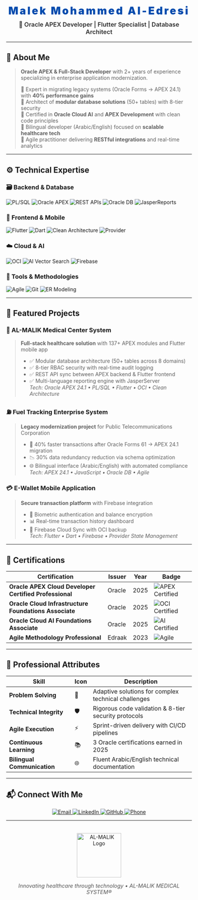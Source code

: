 <!-- ============================ -->
<!--       HEADER & TAGLINE       -->
<!-- ============================ -->
<h1 align="center" style="font-weight: 900; color: #004aad; letter-spacing: 4px; margin-bottom: 10px;">
  Malek Mohammed Al-Edresi
</h1>
<h3 align="center" style="font-weight: 600; color: #2e2e2e; margin-top: 0;">
  🚀 Oracle APEX Developer | Flutter Specialist | Database Architect
</h3>

---

<!-- ============================ -->
<!--           ABOUT ME           -->
<!-- ============================ -->
## 🎯 About Me
> **Oracle APEX & Full-Stack Developer** with 2+ years of experience specializing in enterprise application modernization.  
>  
> 🔹 Expert in migrating legacy systems (Oracle Forms → APEX 24.1) with **40% performance gains**  
> 🔹 Architect of **modular database solutions** (50+ tables) with 8-tier security  
> 🔹 Certified in **Oracle Cloud AI** and **APEX Development** with clean code principles  
> 🔹 Bilingual developer (Arabic/English) focused on **scalable healthcare tech**  
> 🔹 Agile practitioner delivering **RESTful integrations** and real-time analytics  

---

<!-- ============================ -->
<!--         TECH STACK          -->
<!-- ============================ -->
## ⚙️ Technical Expertise

### 🗃️ Backend & Database
![PL/SQL](https://img.shields.io/badge/PL/SQL-000000?style=flat&logo=oracle&logoColor=red)
![Oracle APEX](https://img.shields.io/badge/Oracle_APEX-24.1-F80000?style=flat&logo=oracle&logoColor=white)
![REST APIs](https://img.shields.io/badge/REST_API-FF6C37?style=flat&logo=json&logoColor=white)
![Oracle DB](https://img.shields.io/badge/Oracle_DB-000000?style=flat&logo=oracle&logoColor=red)
![JasperReports](https://img.shields.io/badge/Jasper_Server-%2300F.svg?style=flat&logo=jasper&logoColor=white)

### 📱 Frontend & Mobile
![Flutter](https://img.shields.io/badge/Flutter-02569B?style=flat&logo=flutter&logoColor=white)
![Dart](https://img.shields.io/badge/Dart-0175C2?style=flat&logo=dart&logoColor=white)
![Clean Architecture](https://img.shields.io/badge/Clean_Architecture-45D1FD?style=flat&logo=clean&logoColor=black)
![Provider](https://img.shields.io/badge/State_Management-Provider-3F51B5?style=flat)

### ☁️ Cloud & AI
![OCI](https://img.shields.io/badge/Oracle_Cloud-FF0000?style=flat&logo=oracle&logoColor=white)
![AI Vector Search](https://img.shields.io/badge/AI_Vector_Search-FF6D00?style=flat&logo=ai&logoColor=white)
![Firebase](https://img.shields.io/badge/Firebase-FFCA28?style=flat&logo=firebase&logoColor=black)

### 🔧 Tools & Methodologies
![Agile](https://img.shields.io/badge/Agile-009688?style=flat&logo=agile&logoColor=white)
![Git](https://img.shields.io/badge/Git-F05032?style=flat&logo=git&logoColor=white)
![ER Modeling](https://img.shields.io/badge/ER_Modeling-4479A1?style=flat&logo=diagramsdotnet&logoColor=white)

---

<!-- ============================ -->
<!--        KEY PROJECTS          -->
<!-- ============================ -->
## 💼 Featured Projects

### 🏥 AL-MALIK Medical Center System  
> **Full-stack healthcare solution** with 137+ APEX modules and Flutter mobile app  
> - ✅ Modular database architecture (50+ tables across 8 domains)  
> - ✅ 8-tier RBAC security with real-time audit logging  
> - ✅ REST API sync between APEX backend & Flutter frontend  
> - ✅ Multi-language reporting engine with JasperServer  
> *Tech: Oracle APEX 24.1 • PL/SQL • Flutter • OCI • Clean Architecture*

### ⛽ Fuel Tracking Enterprise System  
> **Legacy modernization project** for Public Telecommunications Corporation  
> - 🚀 40% faster transactions after Oracle Forms 61 → APEX 24.1 migration  
> - 📉 30% data redundancy reduction via schema optimization  
> - 🌐 Bilingual interface (Arabic/English) with automated compliance  
> *Tech: APEX 24.1 • JavaScript • Oracle DB • Agile*

### 💳 E-Wallet Mobile Application  
> **Secure transaction platform** with Firebase integration  
> - 🔐 Biometric authentication and balance encryption  
> - 📊 Real-time transaction history dashboard  
> - 🔄 Firebase Cloud Sync with OCI backup  
> *Tech: Flutter • Dart • Firebase • Provider State Management*

---

<!-- ============================ -->
<!--      CERTIFICATIONS          -->
<!-- ============================ -->
## 📜 Certifications

| Certification | Issuer | Year | Badge |
|--------------|--------|------|-------|
| **Oracle APEX Cloud Developer Certified Professional** | Oracle | 2025 | ![APEX Certified](https://img.shields.io/badge/Oracle-APEX_Professional-F80000?style=flat&logo=oracle) |
| **Oracle Cloud Infrastructure Foundations Associate** | Oracle | 2025 | ![OCI Certified](https://img.shields.io/badge/Oracle-OCI_Associate-FF0000?style=flat&logo=oracle) |
| **Oracle Cloud AI Foundations Associate** | Oracle | 2025 | ![AI Certified](https://img.shields.io/badge/Oracle-AI_Associate-FF0000?style=flat&logo=oracle) |
| **Agile Methodology Professional** | Edraak | 2023 | ![Agile](https://img.shields.io/badge/Agile-Certified-009688?style=flat) |

---

<!-- ============================ -->
<!--         SOFT SKILLS          -->
<!-- ============================ -->
## 🌟 Professional Attributes

| Skill | Icon | Description |
|-------|------|-------------|
| **Problem Solving** | 🧩 | Adaptive solutions for complex technical challenges |
| **Technical Integrity** | 🛡️ | Rigorous code validation & 8-tier security protocols |
| **Agile Execution** | ⚡ | Sprint-driven delivery with CI/CD pipelines |
| **Continuous Learning** | 📚 | 3 Oracle certifications earned in 2025 |
| **Bilingual Communication** | 🌐 | Fluent Arabic/English technical documentation |

---

<!-- ============================ -->
<!--         CONTACT             -->
<!-- ============================ -->
## 📬 Connect With Me

<p align="center">
  <a href="mailto:malek.m.edresi@gmail.com">
    <img src="https://img.shields.io/badge/Gmail-malek.m.edresi@gmail.com-D14836?style=for-the-badge&logo=gmail&logoColor=white" alt="Email">
  </a>
  <a href="https://linkedin.com/in/malek-al-edresi-0a487720b">
    <img src="https://img.shields.io/badge/LinkedIn-Malek_Al_Edresi-0A66C2?style=for-the-badge&logo=linkedin&logoColor=white" alt="LinkedIn">
  </a>
  <a href="https://github.com/malek-mohammed7788">
    <img src="https://img.shields.io/badge/GitHub-malek--mohammed7788-181717?style=for-the-badge&logo=github&logoColor=white" alt="GitHub">
  </a>
  <a href="tel:+967778888730">
    <img src="https://img.shields.io/badge/Phone-%2B967%20778%20888%20730-008000?style=for-the-badge&logo=telephone&logoColor=white" alt="Phone">
  </a>
</p>

---

<!-- ============================ -->
<!--           FOOTER             -->
<!-- ============================ -->
<p align="center">
  <img src="https://raw.githubusercontent.com/malek-mohammed/assets/main/branding/logo.png" alt="AL-MALIK Logo" width="120" style="margin-top:20px;">
  <p align="center" style="font-size:0.9rem;color:#555;">
    <em>Innovating healthcare through technology • AL-MALIK MEDICAL SYSTEM®</em>
  </p>
</p>
